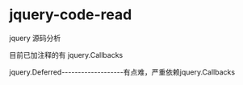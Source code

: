 # jquery-code-read
jquery 源码分析

目前已加注释的有
jquery.Callbacks

jquery.Deferred-------------------有点难，严重依赖jquery.Callbacks
